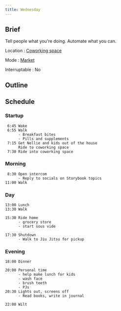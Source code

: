 ```yaml
---
title: Wednesday
---
```


## Brief

Tell people what you're doing. Automate what you can.

Location
: [Coworking space](/mode/coworking)

Mode
: [Market](/mode/market)

Interruptable
: No

## Outline

## Schedule

### Startup

```
 6:45 Wake
 6:55 Walk
      - Breakfast bites
      - Pills and supplements
 7:15 Get Nellie and kids out of the house
      Ride to coworking space
 7:30 Ride into coworking space
```

### Morning

```
 8:30 Open intercom
      - Reply to socials on Storybook topics
11:00 Walk
```

### Day

```
13:00 Lunch
13:30 Walk

15:30 Ride home
      - grocery store
      - start sous vide

17:30 Shutdown
      - Walk to Jiu Jitsu for pickup
```

### Evening

```
18:00 Dinner

20:00 Personal time
      - help make lunch for kids
      - wash face
      - brush teeth
      - PJs
20:30 Lights out, screens off
      - Read books, write in journal

22:00 Wilt
```
